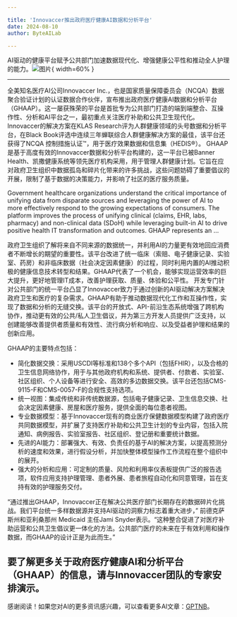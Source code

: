 ```yaml
---

title: 'Innovaccer推出政府医疗健康AI数据和分析平台'
date: 2024-08-10
author: ByteAILab

---
```


AI驱动的健康平台赋予公共部门加速数据现代化、增强健康公平性和推动全人护理的能力。![图片](https://ai-techpark.com/wp-content/uploads/2024/08/Innovaccer-960x540.jpg){ width=60% }

---

全美知名医疗AI公司Innovaccer Inc.，也是国家质量保障委员会（NCQA）数据聚合验证计划的认证数据合作伙伴，宣布推出政府医疗健康AI数据和分析平台（GHAAP）。这一屡获殊荣的平台是首批专为公共部门打造的端到端整合、互操作性、分析和AI平台之一，最初重点关注医疗补助和公共卫生现代化。Innovaccer的解决方案在KLAS Research评为人群健康领域的头号数据和分析平台，在Black Book评选中连续三年蝉联综合人群健康解决方案的最佳，该平台还获得了NCQA 控制措施认证™，用于医疗效果数据和信息集（HEDIS®）。
GHAAP是基于高度有效的Innovaccer数据和分析平台构建的，这一平台已被Banner Health、凯撒健康系统等领先医疗机构采用，用于管理人群健康计划。它旨在应对政府卫生组织中数据孤岛和碎片化带来的许多挑战，这些问题妨碍了重要倡议的开展，限制了基于数据的决策能力，并影响了社区的医疗服务质量。

Government healthcare organizations understand the critical importance of unifying data from disparate sources and leveraging the power of AI to more effectively respond to the growing expectations of consumers. The platform improves the process of unifying clinical (claims, EHR, labs, pharmacy) and non-clinical data (SDoH) while leveraging built-in AI to drive positive health IT transformation and outcomes. GHAAP represents an ...

政府卫生组织了解将来自不同来源的数据统一，并利用AI的力量更有效地回应消费者不断增长的期望的重要性。该平台改进了统一临床（索赔、电子健康记录、实验室、药房）和非临床数据（社会决定因素健康）的过程，同时利用内置的AI推动积极的健康信息技术转型和结果。GHAAP代表了一个机会，能够实现运营效率的巨大提升，更好地管理IT成本，改善护理获取、质量、体验和公平性。
开发专门针对公共部门的统一平台凸显了Innovaccer致力于通过创新的AI驱动解决方案解决政府卫生和医疗的复杂需求。GHAAP有助于推动数据现代化工作和互操作性，实现了数据和分析的无缝交换。该平台的开放式、API-前沿生态系统增强了跨机构协作，推动更有效的公共/私人卫生倡议，并为第三方开发人员提供广泛支持，以创建能够改善提供者质量和有效性、流行病分析和响应、以及受益者护理和结果的创新应用。

GHAAP的主要特点包括：
- 简化数据交换：采用USCDI等标准和138个多个API（包括FHIR），以及合格的卫生信息网络协作，用于与其他政府机构和系统、提供者、付款者、实验室、社区组织、个人设备等进行安全、高效的多边数据交换。该平台还包括CMS-9115-F和CMS-0057-F的合规性支持选项。
- 统一视图：集成传统和非传统数据源，包括电子健康记录、卫生信息交换、社会决定因素健康、房屋和医疗服务，提供全面的每位患者视图。
- 专业数据模型：基于Innovaccer现有的商业医疗保健数据模型构建了政府医疗共同数据模型，并扩展了支持医疗补助和公共卫生计划的专业内容，包括入院通知、病例报告、实验室报告、社区组织、登记册和重要统计数据。
- 先进的AI能力：部署强大、有效、负责任的基于AI的解决方案，以提高预测分析的速度和效果，进行假设分析，并加快整体模型操作工作流程在整个组织中的展开。
- 强大的分析和应用：可定制的质量、风险和利用率仪表板提供广泛的报告选项，软件应用支持护理管理、患者外展、患者旅程自动化和同意管理，旨在支持有效的护理服务交付。

“通过推出GHAAP，Innovaccer正在解决公共医疗部门长期存在的数据碎片化挑战。我们平台统一多样数据源并支持AI驱动的洞察力标志着重大进步，” 前德克萨斯州和亚利桑那州 Medicaid 主任Jami Snyder表示。“这种整合促进了对医疗补助运营和公共卫生倡议更一体化的方法。公共部门医疗的未来在于有效利用和操作数据，而GHAAP的设计正是为此而生。”

要了解更多关于政府医疗健康AI和分析平台（GHAAP）的信息，请与Innovaccer团队的专家安排演示。
---
感谢阅读！如果您对AI的更多资讯感兴趣，可以查看更多AI文章：[GPTNB](https://gptnb.com)。